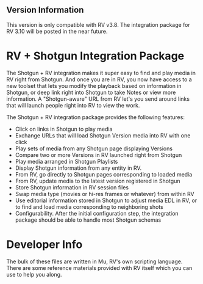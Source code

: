 ## Version Information
This version is only compatible with RV v3.8. The integration package for RV 3.10 will be posted in the near future.

# RV + Shotgun Integration Package

The Shotgun + RV integration makes it super easy to find and play media in RV right from Shotgun.  And once you are in RV, you now have access to a new toolset that lets you modify the playback based on information in Shotgun, or deep link right into Shotgun to take Notes or view more information.  A "Shotgun-aware" URL from RV let's you send around links that will launch people right into RV to view the work.

The Shotgun + RV integration package provides the following features:

*	Click on links in Shotgun to play media
*	Exchange URLs that will load Shotgun Version media into RV with one click
*	Play sets of media from any Shotgun page displaying Versions
*	Compare two or more Versions in RV launched right from Shotgun
*	Play media arranged in Shotgun Playlists
*	Display Shotgun information from any entity in RV.
*	From RV, go directly to Shotgun pages corresponding to loaded media
*	From RV, update media to the latest version registered in Shotgun
*	Store Shotgun information in RV session files
*	Swap media type (movies or hi-res frames or whatever) from within RV
*	Use editorial information stored in Shotgun to adjust media EDL in RV, or to find and load media corresponding to neighboring shots
*	Configurability. After the initial configuration step, the integration package should be able to handle most Shotgun schemas

# Developer Info

The bulk of these files are written in Mu, RV's own scripting language. There are some reference materials provided with RV itself which you can use to help you along.
